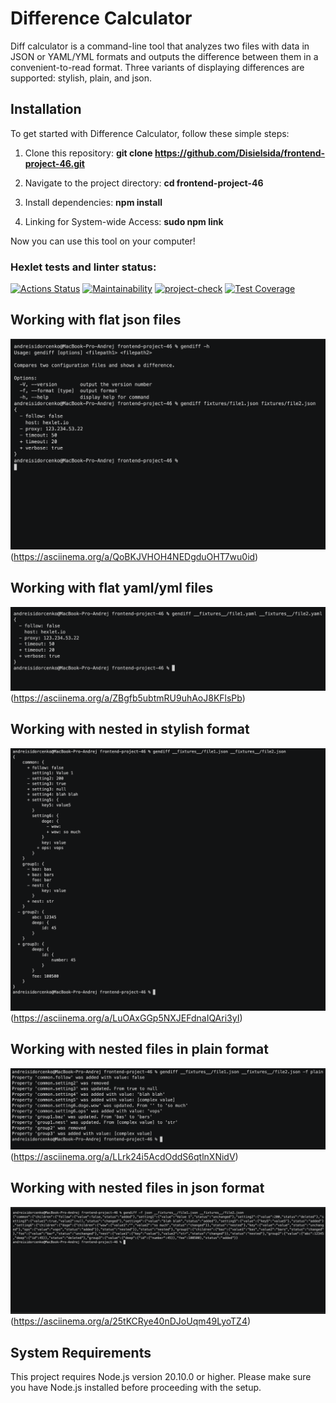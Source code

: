 # Difference Calculator

Diff calculator is a command-line tool that analyzes two files with data in JSON or YAML/YML formats and outputs the difference between them in a convenient-to-read format. Three variants of displaying differences are supported: stylish, plain, and json.

## Installation
To get started with Difference Calculator, follow these simple steps:

1. Clone this repository:
    **git clone https://github.com/Disielsida/frontend-project-46.git**

2. Navigate to the project directory:
    **cd frontend-project-46**

3. Install dependencies:
    **npm install**

4. Linking for System-wide Access:
    **sudo npm link**

Now you can use this tool on your computer!

### Hexlet tests and linter status:
[![Actions Status](https://github.com/Disielsida/frontend-project-46/actions/workflows/hexlet-check.yml/badge.svg)](https://github.com/Disielsida/frontend-project-46/actions)
[![Maintainability](https://api.codeclimate.com/v1/badges/6880ab95092b68885319/maintainability)](https://codeclimate.com/github/Disielsida/frontend-project-46/maintainability)
[![project-check](https://github.com/Disielsida/frontend-project-46/actions/workflows/check-project.yml/badge.svg)](https://github.com/Disielsida/frontend-project-46/actions/workflows/check-project.yml)
[![Test Coverage](https://api.codeclimate.com/v1/badges/6880ab95092b68885319/test_coverage)](https://codeclimate.com/github/Disielsida/frontend-project-46/test_coverage)
 
## Working with flat json files
![Working with flat json files](img/flat-json.png)(https://asciinema.org/a/QoBKJVHOH4NEDgduOHT7wu0id)

## Working with flat yaml/yml files
![Working with flat yaml/yml files](img/flat-yaml.png)(https://asciinema.org/a/ZBgfb5ubtmRU9uhAoJ8KFlsPb)

## Working with nested in stylish format
![Working with nested files in stylish](img/nested-stylish.png)(https://asciinema.org/a/LuOAxGGp5NXJEFdnaIQAri3yI)

## Working with nested files in plain format
![Working with nested files in plain](img/nested-plain.png)(https://asciinema.org/a/LLrk24i5AcdOddS6qtlnXNidV)

## Working with nested files in json format
![Working with nested files in json ](img/nested-json.png)(https://asciinema.org/a/25tKCRye40nDJoUqm49LyoTZ4)

## System Requirements
This project requires Node.js version 20.10.0 or higher.
Please make sure you have Node.js installed before proceeding with the setup.

